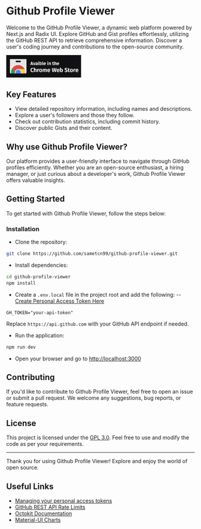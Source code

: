 
# Github Profile Viewer

Welcome to the GitHub Profile Viewer, a dynamic web platform powered by Next.js and Radix UI. Explore GitHub and Gist profiles effortlessly, utilizing the GitHub REST API to retrieve comprehensive information. Discover a user's coding journey and contributions to the open-source community.

<a href="https://chromewebstore.google.com/detail/gpv-opener/abgechjdbcnlcdcmhkaakobeoimjgkmb">
  <img src="https://raw.githubusercontent.com/sametcn99/github-profile-viewer/master/public/icons/chrome-extension-dark.png" alt="Google Chrome Extension" width="200">
</a>

## Key Features

- View detailed repository information, including names and descriptions.
- Explore a user's followers and those they follow.
- Check out contribution statistics, including commit history.
- Discover public Gists and their content.

## Why use Github Profile Viewer?

Our platform provides a user-friendly interface to navigate through GitHub profiles efficiently. Whether you are an open-source enthusiast, a hiring manager, or just curious about a developer's work, Github Profile Viewer offers valuable insights.

## Getting Started

To get started with Github Profile Viewer, follow the steps below:

### Installation

- Clone the repository:

```bash
git clone https://github.com/sametcn99/github-profile-viewer.git
````

- Install dependencies:

```bash
cd github-profile-viewer
npm install
```

- Create a `.env.local` file in the project root and add the following:
   -- [Create Personal Access Token Here](https://docs.github.com/en/enterprise-server@3.9/authentication/keeping-your-account-and-data-secure/managing-your-personal-access-tokens)

```env
GH_TOKEN="your-api-token"
```

Replace `https://api.github.com` with your GitHub API endpoint if needed.

- Run the application:

```bash
npm run dev
```

- Open your browser and go to [http://localhost:3000](http://localhost:3000)

## Contributing

If you'd like to contribute to Github Profile Viewer, feel free to open an issue or submit a pull request. We welcome any suggestions, bug reports, or feature requests.

## License

This project is licensed under the [GPL 3.0](LICENSE). Feel free to use and modify the code as per your requirements.

---

Thank you for using Github Profile Viewer! Explore and enjoy the world of open source.

## Useful Links

- [Managing your personal access tokens](https://docs.github.com/en/authentication/keeping-your-account-and-data-secure/managing-your-personal-access-tokens)
- [GitHub REST API Rate Limits](https://docs.github.com/en/rest/using-the-rest-api/rate-limits-for-the-rest-api?apiVersion=2022-11-28)
- [Octokit Documentation](https://octokit.github.io/rest.js/v20)
- [Material-UI Charts](https://mui.com/x/react-charts/)
